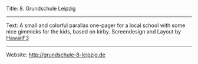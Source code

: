Title: 8. Grundschule Leipzig

----

Text: A small and colorful parallax one-pager for a local school with some nice gimmicks for the kids, based on kirby. Screendesign and Layout by [HawaiiF3](http://hawaiif3.de)

----

Website: http://grundschule-8-leipzig.de
